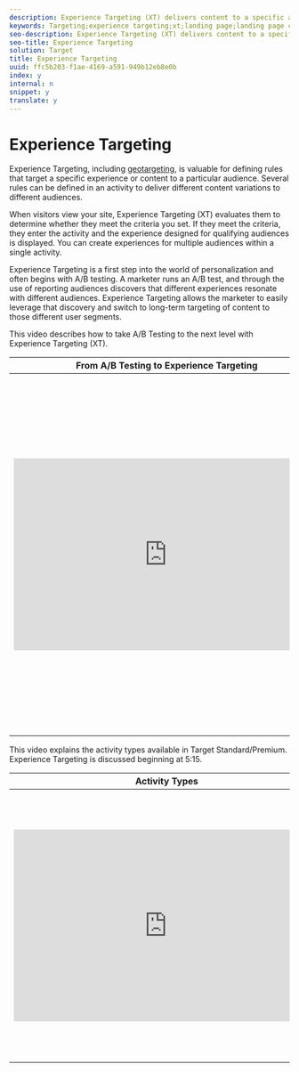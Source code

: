 ```yaml
---
description: Experience Targeting (XT) delivers content to a specific audience based on a set of marketer-defined rules and criteria.
keywords: Targeting;experience targeting;xt;landing page;landing page campaign
seo-description: Experience Targeting (XT) delivers content to a specific audience based on a set of marketer-defined rules and criteria.
seo-title: Experience Targeting
solution: Target
title: Experience Targeting
uuid: ffc5b203-f1ae-4169-a591-949b12eb8e0b
index: y
internal: n
snippet: y
translate: y
---
```


# Experience Targeting

Experience Targeting, including [ geotargeting](../c_target/c_audiences/c_target_rules/c_geo.md#concept_5B4D99DE685348FB877929EE0F942670), is valuable for defining rules that target a specific experience or content to a particular audience. Several rules can be defined in an activity to deliver different content variations to different audiences. 

When visitors view your site, Experience Targeting (XT) evaluates them to determine whether they meet the criteria you set. If they meet the criteria, they enter the activity and the experience designed for qualifying audiences is displayed. You can create experiences for multiple audiences within a single activity. 

Experience Targeting is a first step into the world of personalization and often begins with A/B testing. A marketer runs an A/B test, and through the use of reporting audiences discovers that different experiences resonate with different audiences. Experience Targeting allows the marketer to easily leverage that discovery and switch to long-term targeting of content to those different user segments. 

This video describes how to take A/B Testing to the next level with Experience Targeting (XT). 



<table id="table_DEB8453089604CF3BD8E453D1F5736BF"> 
 <thead> 
  <tr> 
   <th class="entry" colspan="2"> From A/B Testing to Experience Targeting </th> 
   <th colname="col3" class="entry"> 3:42 </th> 
  </tr>
 </thead>
 <tbody> 
  <tr> 
   <td colspan="2"> <p> 
     <div width="550" class="video-iframe"> 
      <iframe src="https://video.tv.adobe.com/v/22418/" frameborder="0" webkitallowfullscreen="true" mozallowfullscreen="true" oallowfullscreen="true" msallowfullscreen="true" allowfullscreen="allowfullscreen" scrolling="no" width="550" height="345">https://video.tv.adobe.com/v/22418/</iframe>
     </div> </p> </td> 
   <td colname="col3"> <p> 
     <ul id="ul_72C25483673E4C548321D2C745EAA863"> 
      <li id="li_EE5A171DE59849DBB7F5EC95F7ECD930"> <p>Describe the three-step guided workflow to configure an XT activity </p> </li> 
      <li id="li_C58E58D017D84692B4F1C8381062841C"> <p>Describe how to deliver location-specific content to audiences located in different geographic areas </p> </li> 
      <li id="li_0F695A8C169F41EFA2533DE87BE9D662"> <p>Describe how to reorder experiences to ensure that the right content is delivered to the right audience </p> </li> 
     </ul> </p> </td> 
  </tr> 
 </tbody> 
</table>

This video explains the activity types available in Target Standard/Premium. Experience Targeting is discussed beginning at 5:15. 



<table id="table_C56F4BE9B867463380013C584D97DAD2"> 
 <thead> 
  <tr> 
   <th class="entry" colspan="2"> Activity Types </th> 
   <th colname="col3" class="entry"> 9:03 </th> 
  </tr>
 </thead>
 <tbody> 
  <tr> 
   <td colspan="2"> <p> 
     <div width="550" class="video-iframe"> 
      <iframe src="https://www.youtube.com/embed/vtHg1pPFJp8/" frameborder="0" webkitallowfullscreen="true" mozallowfullscreen="true" oallowfullscreen="true" msallowfullscreen="true" allowfullscreen="allowfullscreen" scrolling="no" width="550" height="345">https://www.youtube.com/embed/vtHg1pPFJp8/</iframe>
     </div> </p> </td> 
   <td colname="col3"> <p> 
     <ul id="ul_B17C3EFA4B664415AE0159E418FF45C4"> 
      <li id="li_916224D2105348BE93D60015B2F43D4F"> <p>Describe the types of activities included in Adobe Target </p> </li> 
      <li id="li_0FED234A3A054DEAB62C4F58BAB47F7F"> <p>Select the appropriate activity type to achieve your goals </p> </li> 
      <li id="li_6C4D1871E45D40118D7D9D4DF81547B5"> <p>Describe the three-step guided workflow that applies to all activity types </p> </li> 
     </ul> </p> </td> 
  </tr> 
 </tbody> 
</table>

